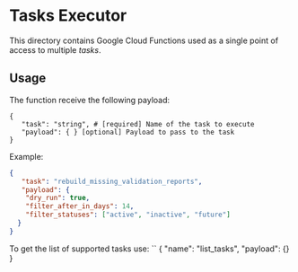 # Tasks Executor

This directory contains Google Cloud Functions used as a single point of access to multiple _tasks_.

## Usage
The function receive the following payload:
```
{
   "task": "string", # [required] Name of the task to execute
   "payload": { } [optional] Payload to pass to the task
}
```

Example:
```json
{
   "task": "rebuild_missing_validation_reports",
   "payload": {
    "dry_run": true,
    "filter_after_in_days": 14,
    "filter_statuses": ["active", "inactive", "future"]
  }
}
```
To get the list of supported tasks use:
``
{
  "name": "list_tasks",
  "payload": {}
}
`````
